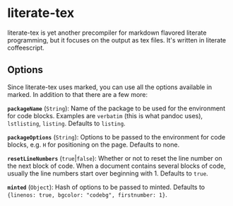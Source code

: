 literate-tex
============

literate-tex is yet another precompiler for markdown flavored literate 
programming, but it focuses on the output as tex files. It's written in 
literate coffeescript.


Options
-------

Since literate-tex uses marked, you can use all the options available in 
marked. In addition to that there are a few more:

__`packageName`__ (`String`): Name of the package to be used for the 
environment for code blocks. Examples are `verbatim` (this is what pandoc 
uses), `lstlisting`, `listing`. Defaults to `listing`.

__`packageOptions`__ (`String`): Options to be passed to the environment for 
code blocks, e.g. `H` for positioning on the page. Defaults to none.

__`resetLineNumbers`__ (`true`|`false`): Whether or not to reset the line 
number on the next block of code. When a document contains several blocks of 
code, usually the line numbers start over beginning with 1. Defaults to `true`.

__`minted`__ (`Object`): Hash of options to be passed to minted. Defaults to 
`{linenos: true, bgcolor: "codebg", firstnumber: 1}`.
